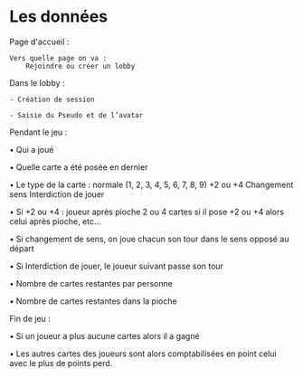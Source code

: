 # Les données


Page d'accueil : 

    Vers quelle page on va :
        Rejoindre ou créer un lobby
    

Dans le lobby :

    - Création de session

    - Saisie du Pseudo et de l’avatar

Pendant le jeu :

•    Qui a joué

•    Quelle carte a été posée en dernier

•    Le type de la carte :  normale (1, 2, 3, 4, 5, 6, 7, 8, 9)
                            +2 ou +4
                            Changement sens
                            Interdiction de jouer

•    Si +2 ou +4 : joueur après pioche 2 ou 4 cartes si il pose +2 ou +4 alors celui après pioche, etc…

•    Si changement de sens, on joue chacun son tour dans le sens opposé au départ

•    Si Interdiction de jouer, le joueur suivant passe son tour

•    Nombre de cartes restantes par personne

•    Nombre de cartes restantes dans la pioche

Fin de jeu :

•    Si un joueur a plus aucune cartes alors il a gagné

•    Les autres cartes des joueurs sont alors comptabilisées en point celui avec le plus de points perd. 
